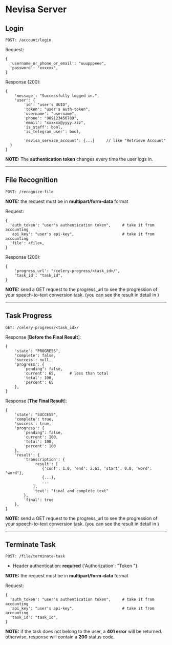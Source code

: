 # Nevisa Server

## Login
    POST: /account/login

Request:

    {
      'username_or_phone_or_email': "uuupppeee", 
      'password': "xxxxxx",
    }

Response (200):

    {
        'message': "Successfully logged in.",
        'user': {
            'id': "user's UUID",
            'token': "user's auth-token",
            'username': "username",
            'phone': "989123456789",
            'email': "xxxxxx@yyyy.zzz",
            'is_staff': bool,
            'is_telegram_user': bool,
      
            'nevisa_service_account': {...}     // like "Retrieve Account"
      }
    }

**NOTE:** The **authentication token** changes every time the user logs in.

----------

## File Recognition
    POST: /recognize-file

**NOTE:** the request must be in **multipart/form-data** format

Request:

    {
      'auth_token': "user's authentication token",     # take it from accounting
      'api_key': "user's api-key",                     # take it from accounting
      'file': <file>,
    }

Response (200):

    {
        'progress_url': "/celery-progress/<task_id>/",
        'task_id': "task_id",
    }

**NOTE:** send a GET request to the progress_url to see the progression of your speech-to-text conversion task. (you can see the result in detail in )


----------


## Task Progress
    GET: /celery-progress/<task_id>/

Response [**Before the Final Result**]:

    {
        'state': "PROGRESS",
        'complete': false,
        'success': null,
        'progress': {
            'pending": false,
            'current': 65,      # less than total
            'total': 100,
            'percent': 65
        }, 
    }

Response [**The Final Result**]:

    {
        'state': "SUCCESS",
        'complete': true,
        'success': true,
        'progress': {
            'pending": false,
            'current': 100, 
            'total': 100,
            'percent': 100
        }, 
        'result': {
            'transcription': {
                'result': [
                    {'conf': 1.0, 'end': 2.61, 'start': 0.0, 'word': "word"},
                    {...},
                    ...
                ],
                'text': "final and complete text"
            },
            'final': true
        },
    }


**NOTE:** send a GET request to the progress_url to see the progression of your speech-to-text conversion task. (you can see the result in detail in )


----------


## Terminate Task
    POST: /file/terminate-task


- Header authentication: **required**
    {'Authorization': "Token <auth-token>"}

**NOTE:** the request must be in **multipart/form-data** format

Request:

    {
      'auth_token': "user's authentication token",     # take it from accounting
      'api_key': "user's api-key",                     # take it from accounting
      'task_id': "task_id",
    }

**NOTE:** if the task does not belong to the user, a **401 error** will be returned. otherwise, response will contain a **200** status code.


